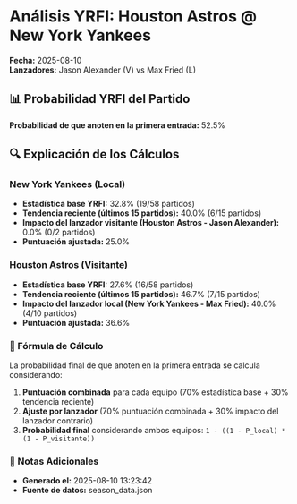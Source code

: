 # Análisis YRFI: Houston Astros @ New York Yankees

**Fecha:** 2025-08-10  
**Lanzadores:** Jason Alexander (V) vs Max Fried (L)

## 📊 Probabilidad YRFI del Partido

**Probabilidad de que anoten en la primera entrada:** 52.5%

## 🔍 Explicación de los Cálculos

### New York Yankees (Local)
- **Estadística base YRFI:** 32.8% (19/58 partidos)
- **Tendencia reciente (últimos 15 partidos):** 40.0% (6/15 partidos)
- **Impacto del lanzador visitante (Houston Astros - Jason Alexander):** 0.0% (0/2 partidos)
- **Puntuación ajustada:** 25.0%

### Houston Astros (Visitante)
- **Estadística base YRFI:** 27.6% (16/58 partidos)
- **Tendencia reciente (últimos 15 partidos):** 46.7% (7/15 partidos)
- **Impacto del lanzador local (New York Yankees - Max Fried):** 40.0% (4/10 partidos)
- **Puntuación ajustada:** 36.6%

### 📝 Fórmula de Cálculo

La probabilidad final de que anoten en la primera entrada se calcula considerando:
1. **Puntuación combinada** para cada equipo (70% estadística base + 30% tendencia reciente)
2. **Ajuste por lanzador** (70% puntuación combinada + 30% impacto del lanzador contrario)
3. **Probabilidad final** considerando ambos equipos: `1 - ((1 - P_local) * (1 - P_visitante))`

### 📌 Notas Adicionales

- **Generado el:** 2025-08-10 13:23:42
- **Fuente de datos:** season_data.json
